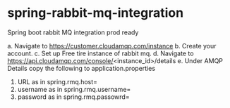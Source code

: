 # spring-rabbit-mq-integration
Spring boot rabbit MQ integration prod ready

a. Navigate to https://customer.cloudamqp.com/instance
b. Create your account.
c. Set up Free tire instance of rabbit mq.
d. Navigate to https://api.cloudamqp.com/console/<instance_id>/details
e. Under AMQP Details copy the following to application.properties
  1. URL as <URL> in spring.rmq.host=<URL>
  2. username as in spring.rmq.username=<username>
  3. password as in spring.rmq.passowrd=<password>
